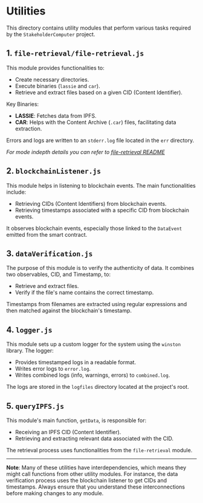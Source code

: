 # Utilities

This directory contains utility modules that perform various tasks required by the `StakeholderComputer` project.

## 1. `file-retrieval/file-retrieval.js`

This module provides functionalities to:
- Create necessary directories.
- Execute binaries (`lassie` and `car`).
- Retrieve and extract files based on a given CID (Content Identifier).

Key Binaries:
- **LASSIE**: Fetches data from IPFS.
- **CAR**: Helps with the Content Archive (`.car`) files, facilitating data extraction.

Errors and logs are written to an `stderr.log` file located in the `err` directory.

*For mode indepth details you can refer to [file-retrieval README](./file-retrieval/README.md)*

## 2. `blockchainListener.js`

This module helps in listening to blockchain events. The main functionalities include:
- Retrieving CIDs (Content Identifiers) from blockchain events.
- Retrieving timestamps associated with a specific CID from blockchain events.

It observes blockchain events, especially those linked to the `DataEvent` emitted from the smart contract.

## 3. `dataVerification.js`

The purpose of this module is to verify the authenticity of data. It combines two observables, CID, and Timestamp, to:
- Retrieve and extract files.
- Verify if the file's name contains the correct timestamp.
  
Timestamps from filenames are extracted using regular expressions and then matched against the blockchain's timestamp.

## 4. `logger.js`

This module sets up a custom logger for the system using the `winston` library. The logger:
- Provides timestamped logs in a readable format.
- Writes error logs to `error.log`.
- Writes combined logs (info, warnings, errors) to `combined.log`.

The logs are stored in the `logfiles` directory located at the project's root.

## 5. `queryIPFS.js`

This module's main function, `getData`, is responsible for:
- Receiving an IPFS CID (Content Identifier).
- Retrieving and extracting relevant data associated with the CID.

The retrieval process uses functionalities from the `file-retrieval` module.

---

**Note**: Many of these utilities have interdependencies, which means they might call functions from other utility modules. For instance, the data verification process uses the blockchain listener to get CIDs and timestamps. Always ensure that you understand these interconnections before making changes to any module.
